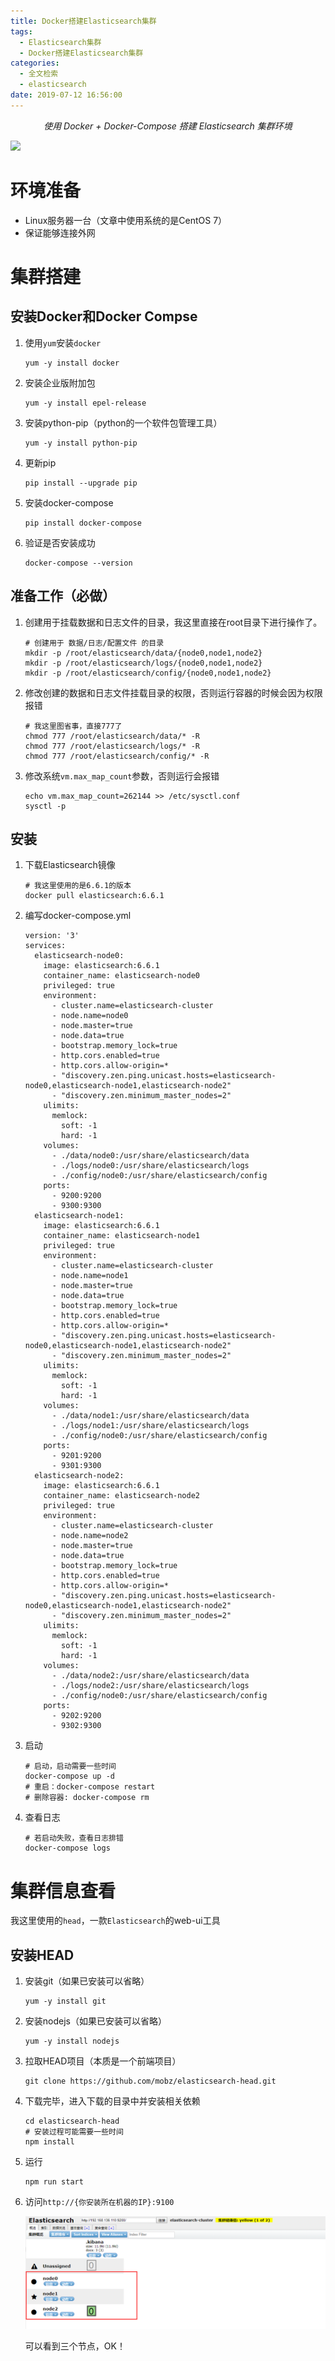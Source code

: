 ```yaml
---
title: Docker搭建Elasticsearch集群
tags:
  - Elasticsearch集群
  - Docker搭建Elasticsearch集群
categories:
  - 全文检索
  - elasticsearch
date: 2019-07-12 16:56:00
---
```


<center><i>使用 Docker + Docker-Compose 搭建 Elasticsearch 集群环境</i></center>

![](https://images.xushuai.fun/elasticsearch-logo.png)

<!-- more -->

# 环境准备

- Linux服务器一台（文章中使用系统的是CentOS 7）
- 保证能够连接外网

# 集群搭建

## 安装Docker和Docker Compse

1. 使用`yum`安装`docker`

   ```shell
   yum -y install docker
   ```

2. 安装企业版附加包

   ```shell
   yum -y install epel-release
   ```

3. 安装python-pip（python的一个软件包管理工具）

   ```shell
   yum -y install python-pip
   ```

4. 更新pip

   ```shell
   pip install --upgrade pip
   ```

5. 安装docker-compose

   ```shell
   pip install docker-compose
   ```

6. 验证是否安装成功

   ```shell
   docker-compose --version
   ```

## 准备工作（必做）

1. 创建用于挂载数据和日志文件的目录，我这里直接在root目录下进行操作了。

   ```shell
   # 创建用于 数据/日志/配置文件 的目录
   mkdir -p /root/elasticsearch/data/{node0,node1,node2} 
   mkdir -p /root/elasticsearch/logs/{node0,node1,node2} 
   mkdir -p /root/elasticsearch/config/{node0,node1,node2}
   ```

2. 修改创建的数据和日志文件挂载目录的权限，否则运行容器的时候会因为权限报错

   ```shell
   # 我这里图省事，直接777了
   chmod 777 /root/elasticsearch/data/* -R
   chmod 777 /root/elasticsearch/logs/* -R
   chmod 777 /root/elasticsearch/config/* -R
   ```

3. 修改系统`vm.max_map_count`参数，否则运行会报错

   ```shell
   echo vm.max_map_count=262144 >> /etc/sysctl.conf
   sysctl -p
   ```

## 安装

1. 下载Elasticsearch镜像

   ```shell
   # 我这里使用的是6.6.1的版本
   docker pull elasticsearch:6.6.1
   ```

2. 编写docker-compose.yml

   ```shell
   version: '3'
   services:
     elasticsearch-node0:
       image: elasticsearch:6.6.1
       container_name: elasticsearch-node0
       privileged: true
       environment:
         - cluster.name=elasticsearch-cluster
         - node.name=node0
         - node.master=true
         - node.data=true
         - bootstrap.memory_lock=true
         - http.cors.enabled=true
         - http.cors.allow-origin=*
         - "discovery.zen.ping.unicast.hosts=elasticsearch-node0,elasticsearch-node1,elasticsearch-node2"
         - "discovery.zen.minimum_master_nodes=2"
       ulimits:
         memlock:
           soft: -1
           hard: -1
       volumes:
         - ./data/node0:/usr/share/elasticsearch/data
         - ./logs/node0:/usr/share/elasticsearch/logs
         - ./config/node0:/usr/share/elasticsearch/config
       ports:
         - 9200:9200
         - 9300:9300
     elasticsearch-node1:
       image: elasticsearch:6.6.1
       container_name: elasticsearch-node1
       privileged: true
       environment:
         - cluster.name=elasticsearch-cluster
         - node.name=node1
         - node.master=true
         - node.data=true
         - bootstrap.memory_lock=true
         - http.cors.enabled=true
         - http.cors.allow-origin=*
         - "discovery.zen.ping.unicast.hosts=elasticsearch-node0,elasticsearch-node1,elasticsearch-node2"
         - "discovery.zen.minimum_master_nodes=2"
       ulimits:
         memlock:
           soft: -1
           hard: -1
       volumes:
         - ./data/node1:/usr/share/elasticsearch/data
         - ./logs/node1:/usr/share/elasticsearch/logs
         - ./config/node0:/usr/share/elasticsearch/config
       ports:
         - 9201:9200
         - 9301:9300
     elasticsearch-node2:
       image: elasticsearch:6.6.1
       container_name: elasticsearch-node2
       privileged: true
       environment:
         - cluster.name=elasticsearch-cluster
         - node.name=node2
         - node.master=true
         - node.data=true
         - bootstrap.memory_lock=true
         - http.cors.enabled=true
         - http.cors.allow-origin=*
         - "discovery.zen.ping.unicast.hosts=elasticsearch-node0,elasticsearch-node1,elasticsearch-node2"
         - "discovery.zen.minimum_master_nodes=2"
       ulimits:
         memlock:
           soft: -1
           hard: -1
       volumes:
         - ./data/node2:/usr/share/elasticsearch/data
         - ./logs/node2:/usr/share/elasticsearch/logs
         - ./config/node0:/usr/share/elasticsearch/config
       ports:
         - 9202:9200
         - 9302:9300
   ```

3. 启动

   ```shell
   # 启动，启动需要一些时间
   docker-compose up -d
   # 重启：docker-compose restart
   # 删除容器: docker-compose rm
   ```

4. 查看日志

   ```shell
   # 若启动失败，查看日志排错
   docker-compose logs
   ```

# 集群信息查看

我这里使用的`head`，一款`Elasticsearch`的web-ui工具

## 安装HEAD

1. 安装git（如果已安装可以省略）

   ```shell
   yum -y install git
   ```

2. 安装nodejs（如果已安装可以省略）

   ```shell
   yum -y install nodejs
   ```

3. 拉取HEAD项目（本质是一个前端项目）

   ```shell
   git clone https://github.com/mobz/elasticsearch-head.git
   ```

4. 下载完毕，进入下载的目录中并安装相关依赖

   ```shell
   cd elasticsearch-head
   # 安装过程可能需要一些时间
   npm install
   ```

5. 运行

   ```shell
   npm run start
   ```

6. 访问`http://{你安装所在机器的IP}:9100`

   ![](https://raw.githubusercontent.com/imxushuai/ForPicGo/master/20190928184012.png)

   可以看到三个节点，OK！

